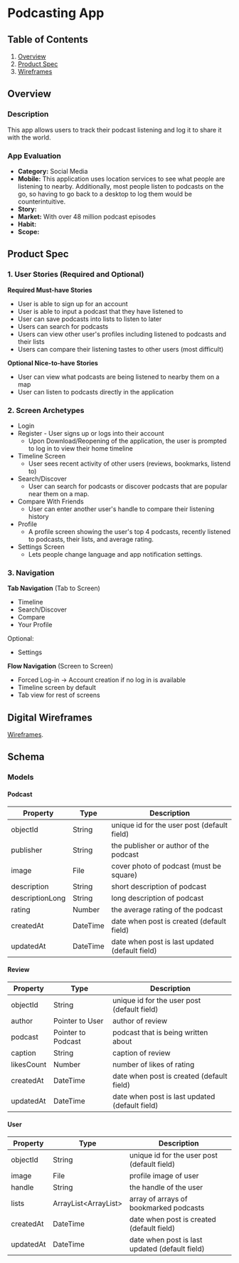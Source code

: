 # Podcasting App

## Table of Contents
1. [Overview](#Overview)
1. [Product Spec](#Product-Spec)
1. [Wireframes](#Wireframes)

## Overview
### Description
This app allows users to track their podcast listening and log it to share it with the world.

### App Evaluation
- **Category:** Social Media
- **Mobile:** This application uses location services to see what people are listening to nearby. Additionally, most people listen to podcasts on the go, so having to go back to a desktop to log them would be counterintuitive.
- **Story:** 
- **Market:** With over 48 million podcast episodes
- **Habit:** 
- **Scope:** 

## Product Spec
### 1. User Stories (Required and Optional)

**Required Must-have Stories**
* User is able to sign up for an account
* User is able to input a podcast that they have listened to 
* User can save podcasts into lists to listen to later
* Users can search for podcasts
* Users can view other user's profiles including listened to podcasts and their lists
* Users can compare their listening tastes to other users (most difficult)

**Optional Nice-to-have Stories**
* User can view what podcasts are being listened to nearby them on a map
* User can listen to podcasts directly in the application 

### 2. Screen Archetypes

* Login 
* Register - User signs up or logs into their account
   * Upon Download/Reopening of the application, the user is prompted to log in to view their home timeline
* Timeline Screen
   * User sees recent activity of other users (reviews, bookmarks, listend to)
* Search/Discover
   * User can search for podcasts or discover podcasts that are popular near them on a map.
* Compare With Friends
   * User can enter another user's handle to compare their listening history
* Profile
   * A profile screen showing the user's top 4 podcasts, recently listened to podcasts, their lists, and average rating.
* Settings Screen
   * Lets people change language and app notification settings.

### 3. Navigation

**Tab Navigation** (Tab to Screen)

* Timeline
* Search/Discover
* Compare
* Your Profile

Optional:
* Settings

**Flow Navigation** (Screen to Screen)
* Forced Log-in -> Account creation if no log in is available
* Timeline screen by default
* Tab view for rest of screens

## Digital Wireframes
[Wireframes](https://drive.google.com/drive/folders/10OQvORWZlBiuIBbLY2CMyCae-G5caLoe).


## Schema 
### Models

#### Podcast

   | Property      | Type     | Description |
   | ------------- | -------- | ------------|
   | objectId      | String   | unique id for the user post (default field) |
   | publisher        | String| the publisher or author of the podcast |
   | image         | File     | cover photo of podcast (must be square) |
   | description       | String   | short description of podcast |
   | descriptionLong       | String   | long description of podcast |
   | rating    | Number   | the average rating of the podcast |
   | createdAt     | DateTime | date when post is created (default field) |
   | updatedAt     | DateTime | date when post is last updated (default field) |

#### Review

   | Property      | Type     | Description |
   | ------------- | -------- | ------------|
   | objectId      | String   | unique id for the user post (default field) |
   | author        | Pointer to User| author of review |
   | podcast         | Pointer to Podcast | podcast that is being written about|
   | caption       | String   | caption of review |
   | likesCount    | Number   | number of likes of rating |
   | createdAt     | DateTime | date when post is created (default field) |
   | updatedAt     | DateTime | date when post is last updated (default field) |
   
#### User

   | Property      | Type     | Description |
   | ------------- | -------- | ------------|
   | objectId      | String   | unique id for the user post (default field) |
   | image         | File     | profile image of user |
   | handle    | String   | the handle of the user |
   | lists | ArrayList<ArrayList<Podcast>>   | array of arrays of bookmarked podcasts |
   | createdAt     | DateTime | date when post is created (default field) |
   | updatedAt     | DateTime | date when post is last updated (default field) |

